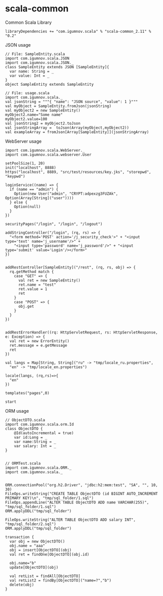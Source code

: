 # scala-common
Common Scala Library

    libraryDependencies += "com.igumnov.scala" % "scala-common_2.11" % "0.2"

JSON usage

    // File: SampleEntity.scala
    import com.igumnov.scala.JSON
    import com.igumnov.scala.JSON._
    class SampleEntity extends JSON [SampleEntity]{
      var name: String = _
      var value: Int = _
    }
    object SampleEntity extends SampleEntity

    // File: usage.scala
    import com.igumnov.scala._
    val jsonString = """{ "name": "JSON source", "value": 1 }"""
    val myObject = SampleEntity.fromJson(jsonString)
    val myObject2 = new SampleEntity()
    myObject2.name="Some name"
    myObject2.value=100
    val jsonString2 = myObject2.toJson
    val jsonStringArray =  toJson(Array(myObject,myObject2))
    val exampleArray = fromJson[Array[SampleEntity]](jsonStringArray)


WebServer usage

    import com.igumnov.scala.WebServer._
    import com.igumnov.scala.webserver.User

    setPoolSize(1, 20)
    init("localhost", 8888)
    https("localhost", 8889, "src/test/resources/key.jks", "storepwd", "keypwd")

    loginService((name) => {
      if (name == "admin") {
        Option(new User("admin", "CRYPT:adpexzg3FUZAk", Option(Array[String]("user"))))
      } else {
        Option(null)
      }
    })

    securityPages("/login", "/login", "/logout")

    addStringController("/login", (rq, rs) => {
      "<form method='POST' action='/j_security_check'>" + "<input type='text' name='j_username'/>" +
        "<input type='password' name='j_password'/>" + "<input type='submit' value='Login'/></form>"
    })


    addRestController[SampleEntity]("/rest", (rq, rs, obj) => {
      rq.getMethod match {
        case "GET" => {
          val ret = new SampleEntity()
          ret.name = "test"
          ret.value = 1
          ret
        }
        case "POST" => {
          obj.get
        }
      }
    })


    addRestErrorHandler((rq: HttpServletRequest, rs: HttpServletResponse, e: Exception) => {
      val ret = new ErrorEntity()
      ret.message = e.getMessage
      ret
    })

    val langs = Map[String, String]("ru" -> "tmp/locale_ru.properties",
      "en" -> "tmp/locale_en.properties")

    locale(langs, (rq,rs)=>{
      "en"
    })

    templates("pages",0)

    start


ORM usage

    // ObjectDTO.scala
    import com.igumnov.scala.orm.Id
    class ObjectDTO {
        @Id(autoIncremental = true)
        var id:Long = _
        var name:String = _
        var salary: Int = _
    }


    // ORMTest.scala
    import com.igumnov.scala.ORM._
    import com.igumnov.scala._


    ORM.connectionPool("org.h2.Driver", "jdbc:h2:mem:test", "SA", "", 10, 30)
    FileOps.writeString("CREATE TABLE ObjectDTO (id BIGINT AUTO_INCREMENT PRIMARY KEY)\n", "tmp/sql_folder/1.sql")
    FileOps.appendLine("ALTER TABLE ObjectDTO ADD name VARCHAR(255)", "tmp/sql_folder/1.sql")
    ORM.applyDDL("tmp/sql_folder")

    FileOps.writeString("ALTER TABLE ObjectDTO ADD salary INT", "tmp/sql_folder/2.sql")
    ORM.applyDDL("tmp/sql_folder")

    transaction {
      var obj = new ObjectDTO()
      obj.name = "aaa"
      obj = insert[ObjectDTO](obj)
      val ret = findOne[ObjectDTO](obj.id)

      obj.name="b"
      update[ObjectDTO](obj)

      val retList = findAll[ObjectDTO]
      val retList2 = findBy[ObjectDTO]("name=?","b")
      delete(obj)
    }